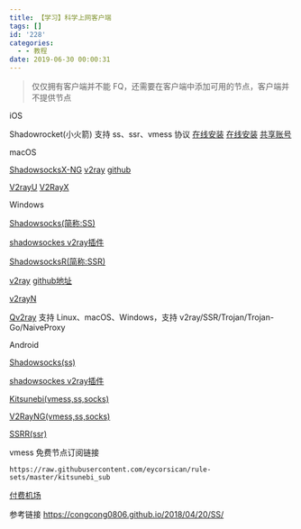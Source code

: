 ```yaml
---
title: 【学习】科学上网客户端
tags: []
id: '228'
categories:
  - - 教程
date: 2019-06-30 00:00:31
---
```


> 仅仅拥有客户端并不能 FQ，还需要在客户端中添加可用的节点，客户端并不提供节点

iOS

Shadowrocket(小火箭) 支持 ss、ssr、vmess 协议
[在线安装](https://iosipa.ml)
[在线安装](https://ios.eeee.ooo/)
[共享账号](https://wohaobang.cn/)

macOS

[ShadowsocksX-NG](https://github.com/shadowsocks/ShadowsocksX-NG/releases)
[v2ray](https://www.v2ray.com/) [github](https://github.com/v2ray/v2ray-core)

[V2rayU](https://github.com/yanue/V2rayU)
[V2RayX](https://github.com/Cenmrev/V2RayX)

Windows

[Shadowsocks(简称:SS)](https://github.com/shadowsocks/shadowsocks-windows/releases)

[shadowsockes v2ray插件](https://github.com/shadowsocks/v2ray-plugin/releases)

[ShadowsocksR(简称:SSR)](https://github.com/shadowsocksr-backup/shadowsocksr-csharp/releases)

[v2ray](https://www.v2ray.com/) [github地址](https://github.com/v2ray/v2ray-core)

[v2rayN](https://github.com/2dust/v2rayN)

[Qv2ray](https://github.com/Qv2ray/Qv2ray) 支持 Linux、macOS、Windows，支持 v2ray/SSR/Trojan/Trojan-Go/NaiveProxy

Android

[Shadowsocks(ss)](https://github.com/shadowsocks/shadowsocks-android/releases)

[shadowsockes v2ray插件](https://github.com/shadowsocks/v2ray-plugin-android/releases/)

[Kitsunebi(vmess,ss,socks)](https://github.com/eycorsican/kitsunebi-android/releases)

[V2RayNG(vmess,ss,socks)](https://github.com/2dust/v2rayNG/releases)

[SSRR(ssr)](https://github.com/shadowsocksrr/shadowsocksr-android/releases)

vmess 免费节点订阅链接

`https://raw.githubusercontent.com/eycorsican/rule-sets/master/kitsunebi_sub`

[付费机场](https://github.com/NGC-HenryLee/NGC.SS.JJ)

参考链接 https://congcong0806.github.io/2018/04/20/SS/
